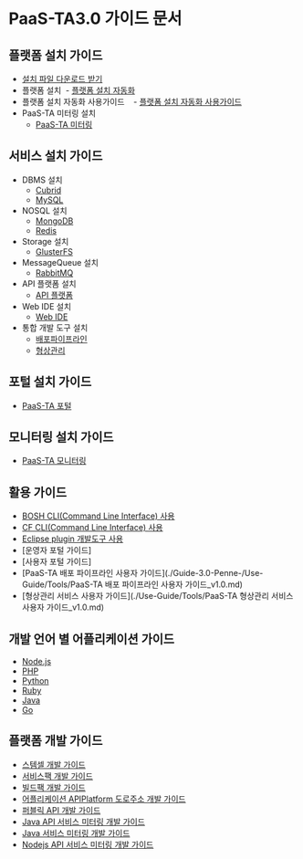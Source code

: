 # PaaS-TA3.0 가이드 문서 

## 플랫폼 설치 가이드
- [설치 파일 다운로드 받기](./Download_Page.md)
- 플랫폼 설치
  - [플랫폼 설치 자동화]()
- 플랫폼 설치 자동화 사용가이드  
  - [플랫폼 설치 자동화 사용가이드]()
- PaaS-TA 미터링 설치
  - [PaaS-TA 미터링](../../../Guide-2.0-Linguine-/blob/master/Install-Guide/metering/PaaS-TA_Metering_설치_가이드.md)
  
## 서비스 설치 가이드
- DBMS 설치
  - [Cubrid](../../../Guide-2.0-Linguine-/blob/master/Service-Guide/DBMS/PaaS-TA%20Cubrid%20서비스팩%20설치%20가이드.md)
  - [MySQL](../../../Guide-2.0-Linguine-/blob/master/Service-Guide/DBMS/PaaS-TA%20MySQL%20서비스팩%20설치%20가이드.md)
- NOSQL 설치
  - [MongoDB](../../../Guide-2.0-Linguine-/blob/master/Service-Guide/NoSQL/PaaS-TA%20Mongodb%20서비스팩%20설치%20가이드.md)
  - [Redis](../../../Guide-2.0-Linguine-/blob/master/Service-Guide/NoSQL/PaaS-TA%20Redis%20서비스팩%20설치%20가이드.md)
- Storage 설치
  - [GlusterFS](../../../Guide-2.0-Linguine-/blob/master/Service-Guide/Storage/PaaS-TA%20GlusterFS%20서비스팩%20설치%20가이드.md)
- MessageQueue 설치
  - [RabbitMQ](../../../Guide-2.0-Linguine-/blob/master/Service-Guide/MessageQueue/PaaS-TA%20RabbitMQ%20서비스팩%20설치%20가이드.md)
- API 플랫폼 설치
  - [API 플랫폼](../../../Guide-2.0-Linguine-/blob/master/Service-Guide/ETC/PaaS-TA%20API%20플랫폼%20서비스팩%20설치%20가이드.md)
- Web IDE 설치
  - [Web IDE](../../../Guide-2.0-Linguine-/blob/master/Service-Guide/WEBIDE/PaaS-TA%20WEB%20IDE%20설치%20가이드.md)
- 통합 개발 도구 설치
  - [배포파이프라인](./Service-Guide/Tools/PaaS-TA%20배포%20파이프라인%20서비스팩%20설치%20가이드.md)
  - [형상관리](./Service-Guide/Tools/PaaS-TA%20형상관리%20서비스팩%20설치%20가이드_v1.0.md)
  
## 포털 설치 가이드
- [PaaS-TA 포털](../../../Guide-2.0-Linguine-/blob/master/Development-Guide/Portal_Page.md)

## 모니터링 설치 가이드
- [PaaS-TA 모니터링]()

## 활용 가이드
- [BOSH CLI(Command Line Interface) 사용](../../../Guide-1.0-Spaghetti-/blob/master/Use-Guide/OpenPaaS_PaaSTA_BOSH_CLI_guide.md)
- [CF CLI(Command Line Interface) 사용](../../../Guide-1.0-Spaghetti-/blob/master/Use-Guide/OpenPaas%20CLi%20가이드.md)
- [Eclipse plugin 개발도구 사용](../../../Guide-1.0-Spaghetti-/blob/master/Use-Guide/Open%20PaaS%20개발환경%20사용%20가이드.md)
- [운영자 포털 가이드]
- [사용자 포털 가이드]
- [PaaS-TA 배포 파이프라인 사용자 가이드](./Guide-3.0-Penne-/Use-Guide/Tools/PaaS-TA 배포 파이프라인 사용자 가이드_v1.0.md)
- [형상관리 서비스 사용자 가이드](./Use-Guide/Tools/PaaS-TA 형상관리 서비스 사용자 가이드_v1.0.md)


## 개발 언어 별 어플리케이션 가이드
- [Node.js](../../../Guide-1.0-Spaghetti-/blob/master/Sample-App-Guide/OpenPaaS_PaaSTA_Application_Nodejs_develope_guide.md)
- [PHP](../../../Guide-1.0-Spaghetti-/blob/master/Sample-App-Guide/OpenPaaS_PaaSTA_Application_PHP_develope_guide.md)
- [Python](../../../Guide-1.0-Spaghetti-/blob/master/Sample-App-Guide/OpenPaaS_PaaSTA_Application_Python_develope_guide.md)
- [Ruby](../../../Guide-1.0-Spaghetti-/blob/master/Sample-App-Guide/OpenPaaS_PaaSTA_Application_Ruby_develope_guide.md)
- [Java](../../../Guide-1.0-Spaghetti-/blob/master/Sample-App-Guide/OpenPaaS_PaaSTA_Application_Java_develope_guide.md)
- [Go](../../../Guide-1.0-Spaghetti-/blob/master/Sample-App-Guide/OpenPaaS_PaaSTA_Application_Go_develope_guide.md)
	
## 플랫폼 개발 가이드
- [스템셀 개발 가이드](../../../Guide-1.0-Spaghetti-/blob/master/Development-Guide/OpenPaaS_PaaSTA_Build_Stemcell_guide.md)
- [서비스팩 개발 가이드](../../../Guide-1.0-Spaghetti-/blob/master/Development-Guide/ServicePack_develope_guide.md)
- [빌드팩 개발 가이드](../../../Guide-1.0-Spaghetti-/blob/master/Development-Guide/Buildpack_develope_guide.md)
- [어플리케이션 APIPlatform 도로주소 개발 가이드](../../../Guide-1.0-Spaghetti-/blob/master/Development-Guide/Application_APIPlatform_dorojuso_devlope_guide.md)
- [퍼블릭 API 개발 가이드](../../../Guide-1.0-Spaghetti-/blob/master/Development-Guide/PublicAPI_devlope_guide.md)
- [Java API 서비스 미터링 개발 가이드](../../../Guide-2.0-Linguine-/blob/master/Development-Guide/PaaS-TA_Java_API_서비스_미터링_개발_가이드.md)
- [Java 서비스 미터링 개발 가이드](../../../Guide-2.0-Linguine-/blob/master/Development-Guide/PaaS-TA_Java_서비스_미터링_개발_가이드.md)
- [Nodejs API 서비스 미터링 개발 가이드](../../../Guide-2.0-Linguine-/blob/master/Development-Guide/PaaS-TA_Node.js_API_미터링_개발_가이드.md)
